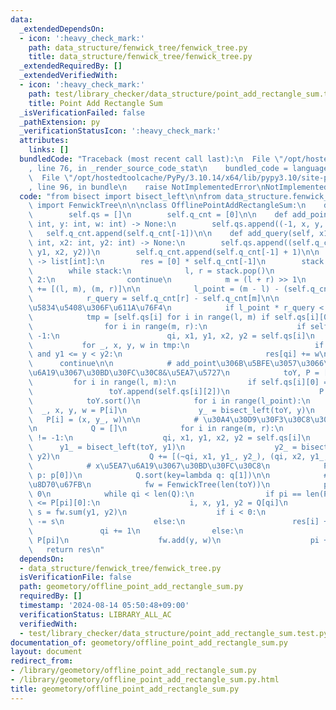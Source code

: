 ```yaml
---
data:
  _extendedDependsOn:
  - icon: ':heavy_check_mark:'
    path: data_structure/fenwick_tree/fenwick_tree.py
    title: data_structure/fenwick_tree/fenwick_tree.py
  _extendedRequiredBy: []
  _extendedVerifiedWith:
  - icon: ':heavy_check_mark:'
    path: test/library_checker/data_structure/point_add_rectangle_sum.test.py
    title: Point Add Rectangle Sum
  _isVerificationFailed: false
  _pathExtension: py
  _verificationStatusIcon: ':heavy_check_mark:'
  attributes:
    links: []
  bundledCode: "Traceback (most recent call last):\n  File \"/opt/hostedtoolcache/PyPy/3.10.14/x64/lib/pypy3.10/site-packages/onlinejudge_verify/documentation/build.py\"\
    , line 76, in _render_source_code_stat\n    bundled_code = language.bundle(\n\
    \  File \"/opt/hostedtoolcache/PyPy/3.10.14/x64/lib/pypy3.10/site-packages/onlinejudge_verify/languages/python.py\"\
    , line 96, in bundle\n    raise NotImplementedError\nNotImplementedError\n"
  code: "from bisect import bisect_left\n\nfrom data_structure.fenwick_tree.fenwick_tree\
    \ import FenwickTree\n\n\nclass OfflinePointAddRectangleSum:\n    def __init__(self):\n\
    \        self.qs = []\n        self.q_cnt = [0]\n\n    def add_point(self, x:\
    \ int, y: int, w: int) -> None:\n        self.qs.append((-1, x, y, w))\n     \
    \   self.q_cnt.append(self.q_cnt[-1])\n\n    def add_query(self, x1: int, y1:\
    \ int, x2: int, y2: int) -> None:\n        self.qs.append((self.q_cnt[-1], x1,\
    \ y1, x2, y2))\n        self.q_cnt.append(self.q_cnt[-1] + 1)\n\n    def solve(self)\
    \ -> list[int]:\n        res = [0] * self.q_cnt[-1]\n        stack = [(0, len(self.qs))]\n\
    \        while stack:\n            l, r = stack.pop()\n            if r - l <\
    \ 2:\n                continue\n            m = (l + r) >> 1\n            stack\
    \ += [(l, m), (m, r)]\n\n            l_point = (m - l) - (self.q_cnt[m] - self.q_cnt[l])\n\
    \            r_query = self.q_cnt[r] - self.q_cnt[m]\n\n            # \u72ED\u3044\
    \u5834\u5408\u306F\u611A\u76F4\n            if l_point * r_query < 200:\n    \
    \            tmp = [self.qs[i] for i in range(l, m) if self.qs[i][0] == -1]\n\
    \                for i in range(m, r):\n                    if self.qs[i][0] !=\
    \ -1:\n                        qi, x1, y1, x2, y2 = self.qs[i]\n             \
    \           for _, x, y, w in tmp:\n                            if x1 <= x < x2\
    \ and y1 <= y < y2:\n                                res[qi] += w\n          \
    \      continue\n\n            # add_point\u306B\u5BFE\u3057\u3066\uFF0Cy\u5EA7\
    \u6A19\u3067\u30BD\u30FC\u30C8&\u5EA7\u5727\n            toY, P = [], []\n   \
    \         for i in range(l, m):\n                if self.qs[i][0] == -1:\n   \
    \                 toY.append(self.qs[i][2])\n                    P.append(self.qs[i])\n\
    \            toY.sort()\n            for i in range(l_point):\n              \
    \  _, x, y, w = P[i]\n                y_ = bisect_left(toY, y)\n             \
    \   P[i] = (x, y_, w)\n\n            # \u30A4\u30D9\u30F3\u30C8\u30BD\u30FC\u30C8\
    \n            Q = []\n            for i in range(m, r):\n                if self.qs[i][0]\
    \ != -1:\n                    qi, x1, y1, x2, y2 = self.qs[i]\n              \
    \      y1_ = bisect_left(toY, y1)\n                    y2_ = bisect_left(toY,\
    \ y2)\n                    Q += [(~qi, x1, y1_, y2_), (qi, x2, y1_, y2_)]\n\n\
    \            # x\u5EA7\u6A19\u3067\u30BD\u30FC\u30C8\n            P.sort(key=lambda\
    \ p: p[0])\n            Q.sort(key=lambda q: q[1])\n\n            # \u5E73\u9762\
    \u8D70\u67FB\n            fw = FenwickTree(len(toY))\n            pi, qi = 0,\
    \ 0\n            while qi < len(Q):\n                if pi == len(P) or Q[qi][1]\
    \ <= P[pi][0]:\n                    i, x, y1, y2 = Q[qi]\n                   \
    \ s = fw.sum(y1, y2)\n                    if i < 0:\n                        res[~i]\
    \ -= s\n                    else:\n                        res[i] += s\n     \
    \               qi += 1\n                else:\n                    x, y, w =\
    \ P[pi]\n                    fw.add(y, w)\n                    pi += 1\n     \
    \   return res\n"
  dependsOn:
  - data_structure/fenwick_tree/fenwick_tree.py
  isVerificationFile: false
  path: geometory/offline_point_add_rectangle_sum.py
  requiredBy: []
  timestamp: '2024-08-14 05:50:48+09:00'
  verificationStatus: LIBRARY_ALL_AC
  verifiedWith:
  - test/library_checker/data_structure/point_add_rectangle_sum.test.py
documentation_of: geometory/offline_point_add_rectangle_sum.py
layout: document
redirect_from:
- /library/geometory/offline_point_add_rectangle_sum.py
- /library/geometory/offline_point_add_rectangle_sum.py.html
title: geometory/offline_point_add_rectangle_sum.py
---
```

